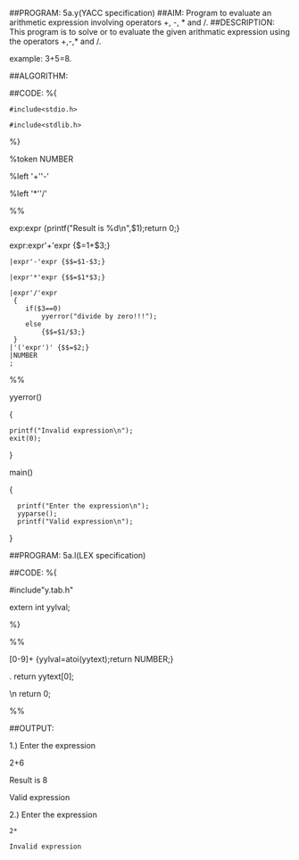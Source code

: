##PROGRAM: 5a.y(YACC specification)
##AIM:
 Program to evaluate an arithmetic expression involving operators +, -, * and /.
##DESCRIPTION:
This program is to solve or to evaluate the given arithmatic expression using the operators +,-,* and /. 

example: 3+5=8.


##ALGORITHM:


##CODE:
%{

    #include<stdio.h>

    #include<stdlib.h>
%}

%token NUMBER

%left '+''-'

%left '*''/'

%%

exp:expr {printf("Result is %d\n",$1);return 0;}

expr:expr'+'expr {$$=$1+$3;}

    |expr'-'expr {$$=$1-$3;}

    |expr'*'expr {$$=$1*$3;}

    |expr'/'expr 
     {
     	if($3==0)
     		yyerror("divide by zero!!!");
     	else
     		{$$=$1/$3;}
     }
    |'('expr')' {$$=$2;}
    |NUMBER
    ;
%%

yyerror()

{

	printf("Invalid expression\n");
	exit(0);
}

main()

{

	  printf("Enter the expression\n");
	  yyparse();
	  printf("Valid expression\n");
}		





##PROGRAM: 5a.l(LEX specification)


##CODE:
%{

   #include"y.tab.h"

   extern int yylval;

%}

%%

[0-9]+                   {yylval=atoi(yytext);return NUMBER;}

.                        return yytext[0];

\n                       return 0;

%%

##OUTPUT:

 1.) Enter the expression

   2+6

   Result is 8

   Valid expression

2.) Enter the expression

    2*

    Invalid expression




